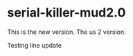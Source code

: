 serial-killer-mud2.0
====================

This is the new version. The us 2 version. 

Testing line update

